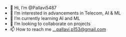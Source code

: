 - 👋 Hi, I’m @Pallavi5487
- 👀 I’m interested in advancements in Telecom, AI & ML
- 🌱 I’m currently learning AI and ML
- 💞️ I’m looking to collaborate on projects
- 📫 How to reach me ...pallavi.p153@gmail.com

<!---
Pallavi5487/Pallavi5487 is a ✨ special ✨ repository because its `README.md` (this file) appears on your GitHub profile.
You can click the Preview link to take a look at your changes.
--->
